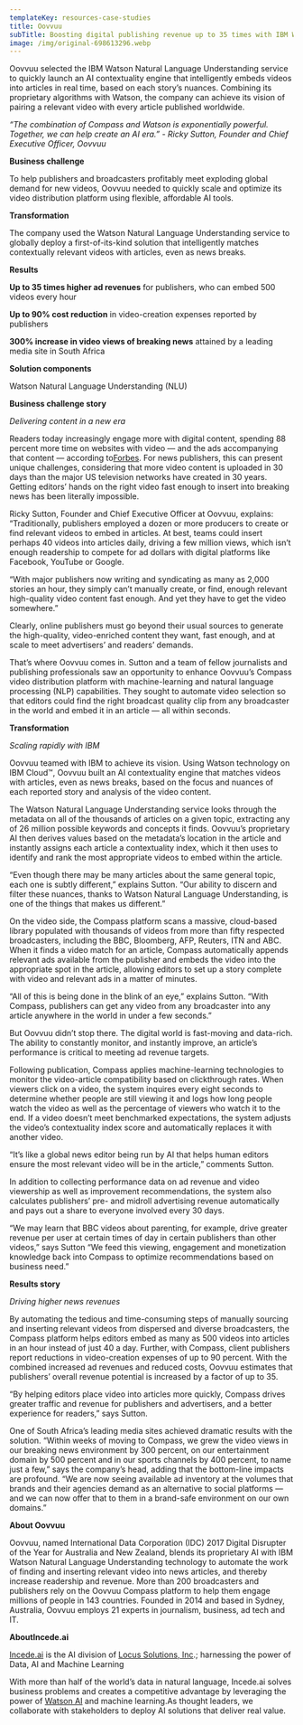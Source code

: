 ```yaml
---
templateKey: resources-case-studies
title: Oovvuu
subTitle: Boosting digital publishing revenue up to 35 times with IBM Watson
image: /img/original-698613296.webp
---
```

Oovvuu selected the IBM Watson Natural Language Understanding service to quickly launch an AI contextuality engine that intelligently embeds videos into articles in real time, based on each story’s nuances. Combining its proprietary algorithms with Watson, the company can achieve its vision of pairing a relevant video with every article published worldwide.

*“The combination of Compass and Watson is exponentially powerful. Together, we can help create an AI era.” - Ricky Sutton, Founder and Chief Executive Officer, Oovvuu*



**Business challenge**

To help publishers and broadcasters profitably meet exploding global demand for new videos, Oovvuu needed to quickly scale and optimize its video distribution platform using flexible, affordable AI tools.



**Transformation**

The company used the Watson Natural Language Understanding service to globally deploy a first-of-its-kind solution that intelligently matches contextually relevant videos with articles, even as news breaks.



**Results**

**Up to 35 times higher ad revenues** for publishers, who can embed 500 videos every hour

**Up to 90% cost reduction** in video-creation expenses reported by publishers

**300% increase in video views of breaking news** attained by a leading media site in South Africa



**Solution components**

Watson Natural Language Understanding (NLU)



**Business challenge story**

*Delivering content in a new era*

Readers today increasingly engage more with digital content, spending 88 percent more time on websites with video — and the ads accompanying that content — according to[Forbes](https://www.forbes.com/sites/tjmccue/2018/06/22/video-marketing-2018-trends-continues-to-explode-as-the-way-to-reach-customers/#136a078b598d). For news publishers, this can present unique challenges, considering that more video content is uploaded in 30 days than the major US television networks have created in 30 years. Getting editors’ hands on the right video fast enough to insert into breaking news has been literally impossible.



Ricky Sutton, Founder and Chief Executive Officer at Oovvuu, explains: “Traditionally, publishers employed a dozen or more producers to create or find relevant videos to embed in articles. At best, teams could insert perhaps 40 videos into articles daily, driving a few million views, which isn’t enough readership to compete for ad dollars with digital platforms like Facebook, YouTube or Google.



“With major publishers now writing and syndicating as many as 2,000 stories an hour, they simply can’t manually create, or find, enough relevant high-quality video content fast enough. And yet they have to get the video somewhere.”



Clearly, online publishers must go beyond their usual sources to generate the high-quality, video-enriched content they want, fast enough, and at scale to meet advertisers’ and readers’ demands.



That’s where Oovvuu comes in. Sutton and a team of fellow journalists and publishing professionals saw an opportunity to enhance Oovvuu’s Compass video distribution platform with machine-learning and natural language processing (NLP) capabilities. They sought to automate video selection so that editors could find the right broadcast quality clip from any broadcaster in the world and embed it in an article — all within seconds.



**Transformation**

*Scaling rapidly with IBM*

Oovvuu teamed with IBM to achieve its vision. Using Watson technology on IBM Cloud™, Oovvuu built an AI contextuality engine that matches videos with articles, even as news breaks, based on the focus and nuances of each reported story and analysis of the video content.



The Watson Natural Language Understanding service looks through the metadata on all of the thousands of articles on a given topic, extracting any of 26 million possible keywords and concepts it finds. Oovvuu’s proprietary AI then derives values based on the metadata’s location in the article and instantly assigns each article a contextuality index, which it then uses to identify and rank the most appropriate videos to embed within the article.



“Even though there may be many articles about the same general topic, each one is subtly different,” explains Sutton. “Our ability to discern and filter these nuances, thanks to Watson Natural Language Understanding, is one of the things that makes us different.”



On the video side, the Compass platform scans a massive, cloud-based library populated with thousands of videos from more than fifty respected broadcasters, including the BBC, Bloomberg, AFP, Reuters, ITN and ABC. When it finds a video match for an article, Compass automatically appends relevant ads available from the publisher and embeds the video into the appropriate spot in the article, allowing editors to set up a story complete with video and relevant ads in a matter of minutes.



“All of this is being done in the blink of an eye,” explains Sutton. “With Compass, publishers can get any video from any broadcaster into any article anywhere in the world in under a few seconds.”



But Oovvuu didn’t stop there. The digital world is fast-moving and data-rich. The ability to constantly monitor, and instantly improve, an article’s performance is critical to meeting ad revenue targets.



Following publication, Compass applies machine-learning technologies to monitor the video-article compatibility based on clickthrough rates. When viewers click on a video, the system inquires every eight seconds to determine whether people are still viewing it and logs how long people watch the video as well as the percentage of viewers who watch it to the end. If a video doesn’t meet benchmarked expectations, the system adjusts the video’s contextuality index score and automatically replaces it with another video.



“It’s like a global news editor being run by AI that helps human editors ensure the most relevant video will be in the article,” comments Sutton.



In addition to collecting performance data on ad revenue and video viewership as well as improvement recommendations, the system also calculates publishers’ pre- and midroll advertising revenue automatically and pays out a share to everyone involved every 30 days.



“We may learn that BBC videos about parenting, for example, drive greater revenue per user at certain times of day in certain publishers than other videos,” says Sutton “We feed this viewing, engagement and monetization knowledge back into Compass to optimize recommendations based on business need.”



**Results story**

*Driving higher news revenues*

By automating the tedious and time-consuming steps of manually sourcing and inserting relevant videos from dispersed and diverse broadcasters, the Compass platform helps editors embed as many as 500 videos into articles in an hour instead of just 40 a day. Further, with Compass, client publishers report reductions in video-creation expenses of up to 90 percent. With the combined increased ad revenues and reduced costs, Oovvuu estimates that publishers’ overall revenue potential is increased by a factor of up to 35.



“By helping editors place video into articles more quickly, Compass drives greater traffic and revenue for publishers and advertisers, and a better experience for readers,” says Sutton.



One of South Africa’s leading media sites achieved dramatic results with the solution. “Within weeks of moving to Compass, we grew the video views in our breaking news environment by 300 percent, on our entertainment domain by 500 percent and in our sports channels by 400 percent, to name just a few,” says the company’s head, adding that the bottom-line impacts are profound. “We are now seeing available ad inventory at the volumes that brands and their agencies demand as an alternative to social platforms — and we can now offer that to them in a brand-safe environment on our own domains.”



**About Oovvuu**

Oovvuu, named International Data Corporation (IDC) 2017 Digital Disrupter of the Year for Australia and New Zealand, blends its proprietary AI with IBM Watson Natural Language Understanding technology to automate the work of finding and inserting relevant video into news articles, and thereby increase readership and revenue. More than 200 broadcasters and publishers rely on the Oovvuu Compass platform to help them engage millions of people in 143 countries. Founded in 2014 and based in Sydney, Australia, Oovvuu employs 21 experts in journalism, business, ad tech and IT.



**AboutIncede.ai**

[Incede.ai](https://www.incede.ai) is the AI division of [Locus Solutions, Inc](http://www.locussolutions.com).; harnessing the power of Data, AI and Machine Learning

With more than half of the world’s data in natural language, Incede.ai solves business problems and creates a competitive advantage by leveraging the power of [Watson AI](https://www.ibm.com/watson) and machine learning.As thought leaders, we collaborate with stakeholders to deploy AI solutions that deliver real value.
